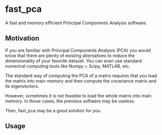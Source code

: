 fast_pca
========

A fast and memory efficient Principal Components Analysis software.

## Motivation

If you are familiar with Principal Components Analysis (PCA) you would
know that there are plenty of existing alternatives to reduce the
dimensionality of your favorite dataset. You can even use standard
numerical computing tools like Numpy + Scipy, MATLAB, etc.

The standard way of computing the PCA of a matrix requires that you
load the matrix into main memory and then compute the covariance
matrix and its eigenvectors.

However, sometimes it is not feasible to load the whole matrix into
main memory. In those cases, the previous software may be useless. 

Then, fast_pca may be a good solution for you.

## Usage

